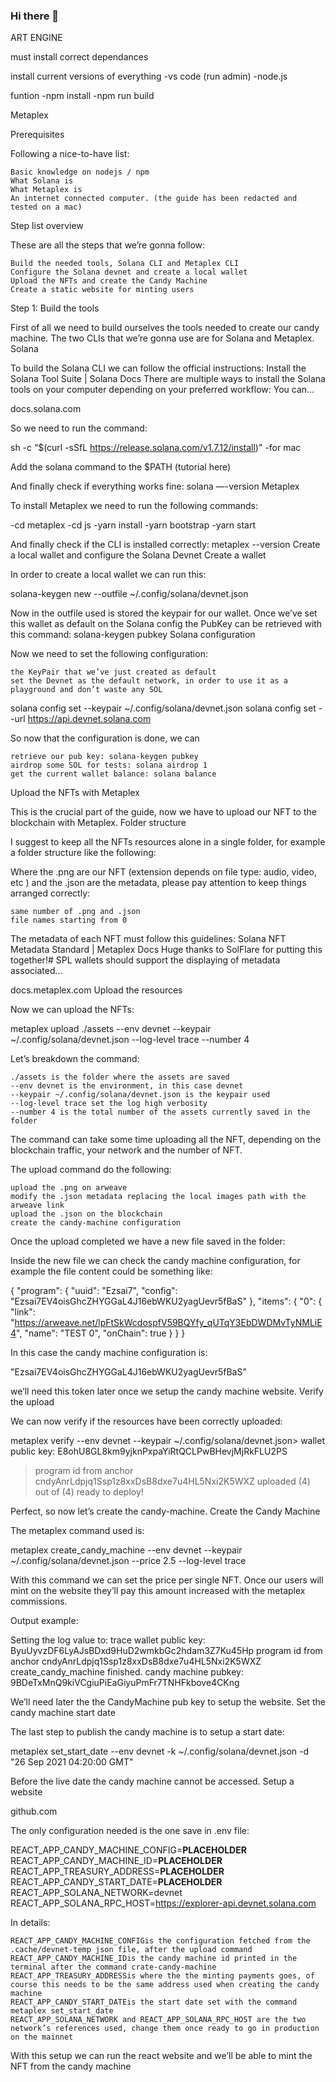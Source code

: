 ### Hi there 👋

<!--
**CheetahProtocal/CheetahProtocal** is a ✨ _special_ ✨ repository because its `README.md` (this file) appears on your GitHub profile.

Here are some ideas to get you started:

- 🔭 I’m currently working on ... Devolping Ecosytem of protocals for solana dev onboarding 
- 🌱 I’m currently learning ...
- 👯 I’m looking to collaborate on ... "NO ROLE MODLES" -J COLE
- 🤔 I’m looking for help with ...
- 💬 Ask me about ... kid with no background in coding use to make fun of em tbh... now in 8 months ive learned solidity then trasitioned into rust "solana"
- 📫 How to reach me: ... microwave#4054 on discord 
- 😄 Pronouns: ... 
- ⚡ Fun fact: ... im tall and like bitches 
-->

ART ENGINE 

must install correct dependances 

install current versions of everything 
-vs code (run admin)
-node.js

funtion 
-npm install
-npm run build


Metaplex

Prerequisites

Following a nice-to-have list:

    Basic knowledge on nodejs / npm
    What Solana is
    What Metaplex is
    An internet connected computer. (the guide has been redacted and tested on a mac)

Step list overview

These are all the steps that we’re gonna follow:

    Build the needed tools, Solana CLI and Metaplex CLI
    Configure the Solana devnet and create a local wallet
    Upload the NFTs and create the Candy Machine
    Create a static website for minting users

Step 1: Build the tools

First of all we need to build ourselves the tools needed to create our candy machine. The two CLIs that we’re gonna use are for Solana and Metaplex.
Solana

To build the Solana CLI we can follow the official instructions:
Install the Solana Tool Suite | Solana Docs
There are multiple ways to install the Solana tools on your computer depending on your preferred workflow: You can…

docs.solana.com

So we need to run the command:

sh -c “$(curl -sSfL https://release.solana.com/v1.7.12/install)"  -for mac


Add the solana command to the $PATH (tutorial here)

And finally check if everything works fine: solana —-version
Metaplex

To install Metaplex we need to run the following commands:

-cd metaplex
-cd js
-yarn install
-yarn bootstrap
-yarn start

And finally check if the CLI is installed correctly: metaplex --version
Create a local wallet and configure the Solana Devnet
Create a wallet

In order to create a local wallet we can run this:

solana-keygen new --outfile ~/.config/solana/devnet.json

Now in the outfile used is stored the keypair for our wallet. Once we’ve set this wallet as default on the Solana config the PubKey can be retrieved with this command: solana-keygen pubkey
Solana configuration

Now we need to set the following configuration:

    the KeyPair that we’ve just created as default
    set the Devnet as the default network, in order to use it as a playground and don’t waste any SOL

solana config set --keypair ~/.config/solana/devnet.json
solana config set --url https://api.devnet.solana.com

So now that the configuration is done, we can

    retrieve our pub key: solana-keygen pubkey
    airdrop some SOL for tests: solana airdrop 1
    get the current wallet balance: solana balance

Upload the NFTs with Metaplex

This is the crucial part of the guide, now we have to upload our NFT to the blockchain with Metaplex.
Folder structure

I suggest to keep all the NFTs resources alone in a single folder, for example a folder structure like the following:

Where the .png are our NFT (extension depends on file type: audio, video, etc ) and the .json are the metadata, please pay attention to keep things arranged correctly:

    same number of .png and .json
    file names starting from 0

The metadata of each NFT must follow this guidelines:
Solana NFT Metadata Standard | Metaplex Docs
Huge thanks to SolFlare for putting this together!# SPL wallets should support the displaying of metadata associated…

docs.metaplex.com
Upload the resources

Now we can upload the NFTs:

metaplex upload ./assets --env devnet --keypair ~/.config/solana/devnet.json --log-level trace --number 4

Let’s breakdown the command:

    ./assets is the folder where the assets are saved
    --env devnet is the environment, in this case devnet
    --keypair ~/.config/solana/devnet.json is the keypair used
    --log-level trace set the log high verbosity
    --number 4 is the total number of the assets currently saved in the folder

The command can take some time uploading all the NFT, depending on the blockchain traffic, your network and the number of NFT.

The upload command do the following:

    upload the .png on arweave
    modify the .json metadata replacing the local images path with the arweave link
    upload the .json on the blockchain
    create the candy-machine configuration

Once the upload completed we have a new file saved in the folder:

Inside the new file we can check the candy machine configuration, for example the file content could be something like:

{
  "program": {
    "uuid": "Ezsai7",
    "config": "Ezsai7EV4oisGhcZHYGGaL4J16ebWKU2yagUevr5fBaS"
  },
  "items": {
    "0": {
      "link": "https://arweave.net/lpFtSkWcdospfV59BQYfy_qUTqY3EbDWDMvTyNMLiE4",
      "name": "TEST 0",
      "onChain": true
    }
  }
}

In this case the candy machine configuration is:

"Ezsai7EV4oisGhcZHYGGaL4J16ebWKU2yagUevr5fBaS"

we’ll need this token later once we setup the candy machine website.
Verify the upload

We can now verify if the resources have been correctly uploaded:

metaplex verify --env devnet --keypair ~/.config/solana/devnet.json> wallet public key: E8ohU8GL8km9yjknPxpaYiRtQCLPwBHevjMjRkFLU2PS
> program id from anchor cndyAnrLdpjq1Ssp1z8xxDsB8dxe7u4HL5Nxi2K5WXZ
> uploaded (4) out of (4)
> ready to deploy!

Perfect, so now let’s create the candy-machine.
Create the Candy Machine

The metaplex command used is:

metaplex create_candy_machine --env devnet --keypair ~/.config/solana/devnet.json --price 2.5 --log-level trace

With this command we can set the price per single NFT. Once our users will mint on the website they’ll pay this amount increased with the metaplex commissions.

Output example:

Setting the log value to: trace
wallet public key: ByuUyvzDF6LyAJsBDxd9HuD2wmkbGc2hdam3Z7Ku45Hp
program id from anchor cndyAnrLdpjq1Ssp1z8xxDsB8dxe7u4HL5Nxi2K5WXZ
create_candy_machine finished.
candy machine pubkey: 9BDeTxMnQ9kiVCgiuPiEaGiyuPmFr7TNHFkbove4CKng

We’ll need later the the CandyMachine pub key to setup the website.
Set the candy machine start date

The last step to publish the candy machine is to setup a start date:

metaplex set_start_date --env devnet -k ~/.config/solana/devnet.json -d "26 Sep 2021 04:20:00 GMT"

Before the live date the candy machine cannot be accessed.
Setup a website

github.com

The only configuration needed is the one save in .env file:

REACT_APP_CANDY_MACHINE_CONFIG=__PLACEHOLDER__
REACT_APP_CANDY_MACHINE_ID=__PLACEHOLDER__
REACT_APP_TREASURY_ADDRESS=__PLACEHOLDER__
REACT_APP_CANDY_START_DATE=__PLACEHOLDER__ REACT_APP_SOLANA_NETWORK=devnet
REACT_APP_SOLANA_RPC_HOST=https://explorer-api.devnet.solana.com

In details:

    REACT_APP_CANDY_MACHINE_CONFIGis the configuration fetched from the .cache/devnet-temp json file, after the upload command
    REACT_APP_CANDY_MACHINE_IDis the candy machine id printed in the terminal after the command crate-candy-machine
    REACT_APP_TREASURY_ADDRESSis where the the minting payments goes, of course this needs to be the same address used when creating the candy machine
    REACT_APP_CANDY_START_DATEis the start date set with the command metaplex set_start_date
    REACT_APP_SOLANA_NETWORK and REACT_APP_SOLANA_RPC_HOST are the two network’s references used, change them once ready to go in production on the mainnet

With this setup we can run the react website and we’ll be able to mint the NFT from the candy machine
